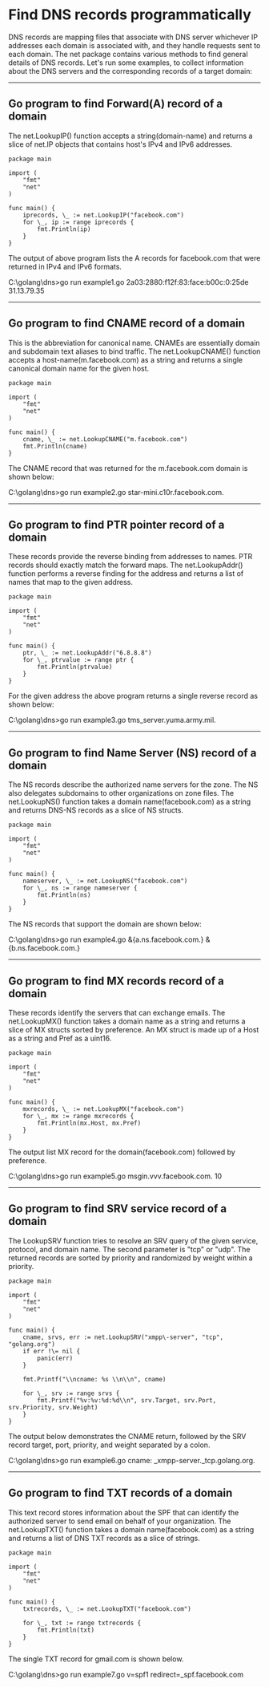 # Find DNS records programmatically

DNS records are mapping files that associate with DNS server whichever IP addresses each domain is associated with, and they handle requests sent to each domain. The net package contains various methods to find general details of DNS records. Let's run some examples, to collect information about the DNS servers and the corresponding records of a target domain:

---

## Go program to find Forward(A) record of a domain

The net.LookupIP() function accepts a string(domain\-name) and returns a slice of net.IP objects that contains host's IPv4 and IPv6 addresses.

```golang
package main

import (
	"fmt"
	"net"
)

func main() {
	iprecords, \_ := net.LookupIP("facebook.com")
	for \_, ip := range iprecords {
		fmt.Println(ip)
	}
}
```

The output of above program lists the A records for facebook.com that were returned in IPv4 and IPv6 formats.

C:\\golang\\dns>go run example1.go 2a03:2880:f12f:83:face:b00c:0:25de 31.13.79.35

---

## Go program to find CNAME record of a domain

This is the abbreviation for canonical name. CNAMEs are essentially domain and subdomain text aliases to bind traffic. The net.LookupCNAME() function accepts a host\-name(m.facebook.com) as a string and returns a single canonical domain name for the given host.
```golang
package main

import (
	"fmt"
	"net"
)

func main() {
	cname, \_ := net.LookupCNAME("m.facebook.com")
	fmt.Println(cname)
}
```

The CNAME record that was returned for the m.facebook.com domain is shown below:

C:\\golang\\dns>go run example2.go star\-mini.c10r.facebook.com.

---

## Go program to find PTR pointer record of a domain

These records provide the reverse binding from addresses to names. PTR records should exactly match the forward maps. The net.LookupAddr() function performs a reverse finding for the address and returns a list of names that map to the given address.
```golang
package main

import (
	"fmt"
	"net"
)

func main() {
	ptr, \_ := net.LookupAddr("6.8.8.8")
	for \_, ptrvalue := range ptr {
		fmt.Println(ptrvalue)
	}
}
```

For the given address the above program returns a single reverse record as shown below:

C:\\golang\\dns>go run example3.go tms\_server.yuma.army.mil.

---

## Go program to find Name Server (NS) record of a domain

The NS records describe the authorized name servers for the zone. The NS also delegates subdomains to other organizations on zone files. The net.LookupNS() function takes a domain name(facebook.com) as a string and returns DNS\-NS records as a slice of NS structs.
```golang
package main

import (
	"fmt"
	"net"
)

func main() {
	nameserver, \_ := net.LookupNS("facebook.com")
	for \_, ns := range nameserver {
		fmt.Println(ns)
	}
}
```

The NS records that support the domain are shown below:

C:\\golang\\dns>go run example4.go &{a.ns.facebook.com.} &{b.ns.facebook.com.}

---

## Go program to find MX records record of a domain

These records identify the servers that can exchange emails. The net.LookupMX() function takes a domain name as a string and returns a slice of MX structs sorted by preference. An MX struct is made up of a Host as a string and Pref as a uint16.

```golang
package main

import (
	"fmt"
	"net"
)

func main() {
	mxrecords, \_ := net.LookupMX("facebook.com")
	for \_, mx := range mxrecords {
		fmt.Println(mx.Host, mx.Pref)
	}
}
```

The output list MX record for the domain(facebook.com) followed by preference.

C:\\golang\\dns>go run example5.go msgin.vvv.facebook.com. 10

---

## Go program to find SRV service record of a domain

The LookupSRV function tries to resolve an SRV query of the given service, protocol, and domain name. The second parameter is "tcp" or "udp". The returned records are sorted by priority and randomized by weight within a priority.
```golang
package main

import (
	"fmt"
	"net"
)

func main() {
	cname, srvs, err := net.LookupSRV("xmpp\-server", "tcp", "golang.org")
	if err !\= nil {
		panic(err)
	}

	fmt.Printf("\\ncname: %s \\n\\n", cname)

	for \_, srv := range srvs {
		fmt.Printf("%v:%v:%d:%d\\n", srv.Target, srv.Port, srv.Priority, srv.Weight)
	}
}
```

The output below demonstrates the CNAME return, followed by the SRV record target, port, priority, and weight separated by a colon.

C:\\golang\\dns>go run example6.go cname: \_xmpp\-server.\_tcp.golang.org.

---

## Go program to find TXT records of a domain

This text record stores information about the SPF that can identify the authorized server to send email on behalf of your organization. The net.LookupTXT() function takes a domain name(facebook.com) as a string and returns a list of DNS TXT records as a slice of strings.

```golang
package main

import (
	"fmt"
	"net"
)

func main() {
	txtrecords, \_ := net.LookupTXT("facebook.com")

	for \_, txt := range txtrecords {
		fmt.Println(txt)
	}
}
```

The single TXT record for gmail.com is shown below.

C:\\golang\\dns>go run example7.go v=spf1 redirect=\_spf.facebook.com
